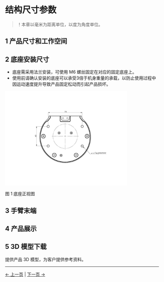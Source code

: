 # 结构尺寸参数

> ！本章以毫米为距离单位，以度为角度单位。

## 1 产品尺寸和工作空间

<!-- <img src="../../resources/9-FilesDownload/2-serialproduct/320work.png " width="800" height="auto" /> -->

## 2 底座安装尺寸

- 底座需采用法兰安装，可使用 M6 螺丝固定在对应的固定底座上。
- 使用前请确认安装的底座可以承受3倍于机身重量的承载，以防止使用过程中因运动速度提升导致产品固定松动而引起产品损坏。

<img src="../../../resources/2-ProductInformation/2-ProductParameters/2.3 -StructuralSizeParameters/base-D.jpg" width="400" height="auto" />  

图 1 底座正视图

## 3 手臂末端

<!-- - 机械臂的末端可与乐高组件孔和螺纹孔兼容。

<img src="../../resources/9-FilesDownload/2-serialproduct/image-20220507161207116.png " width="400" height="auto" /> -->

## 4 产品展示

<!-- <img src="../../resources/2-ProductFeature/320 2022款技术图示.png" width="2400" height="auto" /> <br>

[PDF Views](<../../resources/2-ProductFeature/320%202022款技术图示(1).pdf>) -->

## 5 3D 模型下载

提供产品 3D 模型，为客户提供参考资料。

<!-- Download link: [https://download.elephantrobotics.com/Product_3d_files/myCobot_320_M5_2022v1.2_230708.STEP](https://download.elephantrobotics.com/Product_3d_files/myCobot_320_M5_2022v1.2_230708.STEP) -->

---

[← 上一页](../2.1_320_M5_product/2.1.2-ControlCoreParameter.md) | [下一页 →](../2.1_320_M5_product/2.1.4-ElectricalCharacteristicParameter.md)
